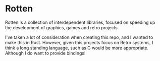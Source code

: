 # Rotten

Rotten is a collection of interdependent libraries, focused on speeding up the development of graphics, games and retro projects. 

I've taken a lot of consideration when creating this repo, and I wanted to make this in Rust. However, given this projects focus on Retro systems, I think a long standing language, such as C would be more appropriate. Although I do want to provide bindings!


